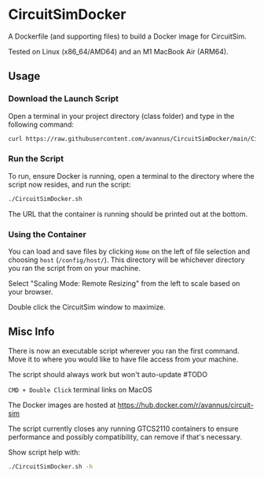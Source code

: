 # CircuitSimDocker

A Dockerfile (and supporting files) to build a Docker image for CircuitSim.

Tested on Linux (x86_64/AMD64) and an M1 MacBook Air (ARM64).

## Usage

### Download the Launch Script

Open a terminal in your project directory (class folder) and type in the following command:

```bash
curl https://raw.githubusercontent.com/avannus/CircuitSimDocker/main/CircuitSimDocker.sh --output CircuitSimDocker.sh && chmod +x CircuitSimDocker.sh
```

### Run the Script

To run, ensure Docker is running, open a terminal to the directory where the script now resides, and run the script:

```bash
./CircuitSimDocker.sh
```

The URL that the container is running should be printed out at the bottom.

### Using the Container

You can load and save files by clicking `Home` on the left of file selection and choosing `host` (`/config/host/`). This directory will be whichever directory you ran the script from on your machine.

Select "Scaling Mode: Remote Resizing" from the left to scale based on your browser.

Double click the CircuitSim window to maximize.

## Misc Info

There is now an executable script wherever you ran the first command. Move it to where you would like to have file access from your machine.

The script should always work but won't auto-update #TODO

`CMD + Double Click` terminal links on MacOS

The Docker images are hosted at <https://hub.docker.com/r/avannus/circuit-sim>

The script currently closes any running GTCS2110 containers to ensure performance and possibly compatibility, can remove if that's necessary.

Show script help with:

```bash
./CircuitSimDocker.sh -h
```
